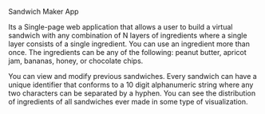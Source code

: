Sandwich Maker App 

Its a Single-page web application that allows a user to build a virtual sandwich with any combination of N layers of ingredients where a single layer consists of a single ingredient. You can use an ingredient more than once. The ingredients can be any of the following: peanut butter, apricot jam, bananas, honey, or chocolate chips. 

You can view and modify previous sandwiches. Every sandwich can have a unique identifier that conforms to a 10 digit alphanumeric string where any two characters can be separated by a hyphen. You can see the distribution of ingredients of all sandwiches ever made in some type of visualization. 